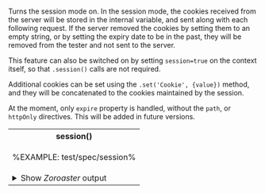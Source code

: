 ```### session => Tester
```

Turns the session mode on. In the session mode, the cookies received from the server will be stored in the internal variable, and sent along with each following request. If the server removed the cookies by setting them to an empty string, or by setting the expiry date to be in the past, they will be removed from the tester and not sent to the server.

This feature can also be switched on by setting `session=true` on the context itself, so that `.session()` calls are not required.

Additional cookies can be set using the `.set('Cookie', {value})` method, and they will be concatenated to the cookies maintained by the session.

At the moment, only `expire` property is handled, without the `path`, or `httpOnly` directives. This will be added in future versions.

<table>
<tr><th colspan="2">session()</th></tr>
<!-- block-start -->
<tr><td>

%EXAMPLE: test/spec/session%
</td>
</tr>
<tr><td colspan="2">

<details><summary>
Show <em>Zoroaster</em> output
</summary>

%/_FORK node_modules/.bin/zoroaster test/spec/session.js -a%
%/_FORKERR node_modules/.bin/zoroaster test/spec/session.js -a%
</details>
</td></tr>
</table>